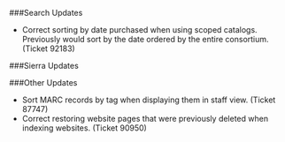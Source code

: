 ###Search Updates
- Correct sorting by date purchased when using scoped catalogs. Previously would sort by the date ordered by the entire consortium. (Ticket 92183)

###Sierra Updates

###Other Updates
- Sort MARC records by tag when displaying them in staff view. (Ticket 87747)
- Correct restoring website pages that were previously deleted when indexing websites. (Ticket 90950)